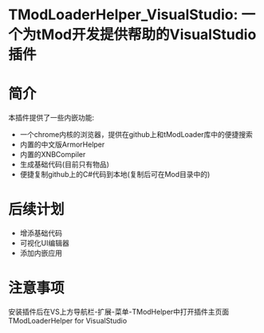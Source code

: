 # TModLoaderHelper_VisualStudio: 一个为tMod开发提供帮助的VisualStudio插件

# 简介
  本插件提供了一些内嵌功能: 
  * 一个chrome内核的浏览器，提供在github上和tModLoader库中的便捷搜索
  * 内置的中文版ArmorHelper
  * 内置的XNBCompiler
  * 生成基础代码(目前只有物品)
  * 便捷复制github上的C#代码到本地(复制后可在Mod目录中的)
  
# 后续计划
   * 增添基础代码
   * 可视化UI编辑器
   * 添加内嵌应用

# 注意事项
  安装插件后在VS上方导航栏-扩展-菜单-TModHelper中打开插件主页面
TModLoaderHelper for VisualStudio
